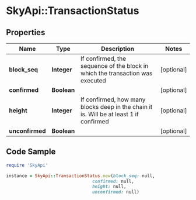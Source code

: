 # SkyApi::TransactionStatus

## Properties

Name | Type | Description | Notes
------------ | ------------- | ------------- | -------------
**block_seq** | **Integer** | If confirmed, the sequence of the block in which the transaction was executed | [optional] 
**confirmed** | **Boolean** |  | [optional] 
**height** | **Integer** | If confirmed, how many blocks deep in the chain it is. Will be at least 1 if confirmed | [optional] 
**unconfirmed** | **Boolean** |  | [optional] 

## Code Sample

```ruby
require 'SkyApi'

instance = SkyApi::TransactionStatus.new(block_seq: null,
                                 confirmed: null,
                                 height: null,
                                 unconfirmed: null)
```


